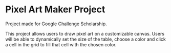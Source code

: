# Pixel Art Maker Project
Project made for Google Challenge Scholarship.

This project allows users to draw pixel art on a customizable canvas.
Users will be able to dynamically set the size of the table, choose a color and click a cell in the grid to fill that cell with the chosen color.

